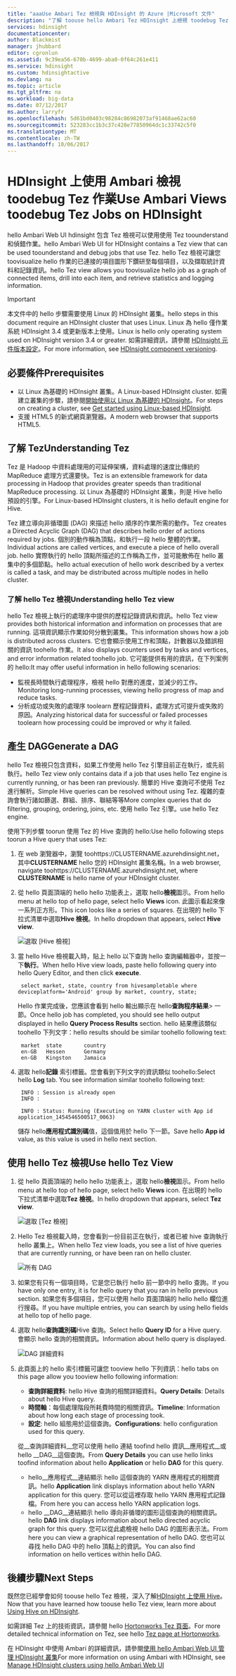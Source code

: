 ```yaml
---
title: "aaaUse Ambari Tez 檢視與 HDInsight 的 Azure |Microsoft 文件"
description: "了解 toouse hello Ambari Tez HDInsight 上檢視 toodebug Tez 作業的方式。"
services: hdinsight
documentationcenter: 
author: Blackmist
manager: jhubbard
editor: cgronlun
ms.assetid: 9c39ea56-670b-4699-aba0-0f64c261e411
ms.service: hdinsight
ms.custom: hdinsightactive
ms.devlang: na
ms.topic: article
ms.tgt_pltfrm: na
ms.workload: big-data
ms.date: 07/12/2017
ms.author: larryfr
ms.openlocfilehash: 5d61bd0403c98284c86982073af91468ae62ac60
ms.sourcegitcommit: 523283cc1b3c37c428e77850964dc1c33742c5f0
ms.translationtype: MT
ms.contentlocale: zh-TW
ms.lasthandoff: 10/06/2017
---
```

# <a name="use-ambari-views-toodebug-tez-jobs-on-hdinsight"></a><span data-ttu-id="5a72b-103">HDInsight 上使用 Ambari 檢視 toodebug Tez 作業</span><span class="sxs-lookup"><span data-stu-id="5a72b-103">Use Ambari Views toodebug Tez Jobs on HDInsight</span></span>

<span data-ttu-id="5a72b-104">hello Ambari Web UI hdinsight 包含 Tez 檢視可以使用使用 Tez toounderstand 和偵錯作業。</span><span class="sxs-lookup"><span data-stu-id="5a72b-104">hello Ambari Web UI for HDInsight contains a Tez view that can be used toounderstand and debug jobs that use Tez.</span></span> <span data-ttu-id="5a72b-105">hello Tez 檢視可讓您 toovisualize hello 作業的已連接的項目圖形下鑽研至每個項目，以及擷取統計資料和記錄資訊。</span><span class="sxs-lookup"><span data-stu-id="5a72b-105">hello Tez view allows you toovisualize hello job as a graph of connected items, drill into each item, and retrieve statistics and logging information.</span></span>

> [!IMPORTANT]
> <span data-ttu-id="5a72b-106">本文件中的 hello 步驟需要使用 Linux 的 HDInsight 叢集。</span><span class="sxs-lookup"><span data-stu-id="5a72b-106">hello steps in this document require an HDInsight cluster that uses Linux.</span></span> <span data-ttu-id="5a72b-107">Linux 為 hello 僅作業系統 HDInsight 3.4 或更新版本上使用。</span><span class="sxs-lookup"><span data-stu-id="5a72b-107">Linux is hello only operating system used on HDInsight version 3.4 or greater.</span></span> <span data-ttu-id="5a72b-108">如需詳細資訊，請參閱 [HDInsight 元件版本設定](hdinsight-component-versioning.md#hdinsight-windows-retirement)。</span><span class="sxs-lookup"><span data-stu-id="5a72b-108">For more information, see [HDInsight component versioning](hdinsight-component-versioning.md#hdinsight-windows-retirement).</span></span>

## <a name="prerequisites"></a><span data-ttu-id="5a72b-109">必要條件</span><span class="sxs-lookup"><span data-stu-id="5a72b-109">Prerequisites</span></span>

* <span data-ttu-id="5a72b-110">以 Linux 為基礎的 HDInsight 叢集。</span><span class="sxs-lookup"><span data-stu-id="5a72b-110">A Linux-based HDInsight cluster.</span></span> <span data-ttu-id="5a72b-111">如需建立叢集的步驟，請參閱[開始使用以 Linux 為基礎的 HDInsight](hdinsight-hadoop-linux-tutorial-get-started.md)。</span><span class="sxs-lookup"><span data-stu-id="5a72b-111">For steps on creating a cluster, see [Get started using Linux-based HDInsight](hdinsight-hadoop-linux-tutorial-get-started.md).</span></span>
* <span data-ttu-id="5a72b-112">支援 HTML5 的新式網頁瀏覽器。</span><span class="sxs-lookup"><span data-stu-id="5a72b-112">A modern web browser that supports HTML5.</span></span>

## <a name="understanding-tez"></a><span data-ttu-id="5a72b-113">了解 Tez</span><span class="sxs-lookup"><span data-stu-id="5a72b-113">Understanding Tez</span></span>

<span data-ttu-id="5a72b-114">Tez 是 Hadoop 中資料處理用的可延伸架構，資料處理的速度比傳統的 MapReduce 處理方式還要快。</span><span class="sxs-lookup"><span data-stu-id="5a72b-114">Tez is an extensible framework for data processing in Hadoop that provides greater speeds than traditional MapReduce processing.</span></span> <span data-ttu-id="5a72b-115">以 Linux 為基礎的 HDInsight 叢集，則是 Hive hello 預設的引擎。</span><span class="sxs-lookup"><span data-stu-id="5a72b-115">For Linux-based HDInsight clusters, it is hello default engine for Hive.</span></span>

<span data-ttu-id="5a72b-116">Tez 建立導向非循環圖 (DAG) 來描述 hello 順序的作業所需的動作。</span><span class="sxs-lookup"><span data-stu-id="5a72b-116">Tez creates a Directed Acyclic Graph (DAG) that describes hello order of actions required by jobs.</span></span> <span data-ttu-id="5a72b-117">個別的動作稱為頂點，和執行一段 hello 整體的作業。</span><span class="sxs-lookup"><span data-stu-id="5a72b-117">Individual actions are called vertices, and execute a piece of hello overall job.</span></span> <span data-ttu-id="5a72b-118">hello 實際執行的 hello 頂點所描述的工作稱為工作，並可能散佈在 hello 叢集中的多個節點。</span><span class="sxs-lookup"><span data-stu-id="5a72b-118">hello actual execution of hello work described by a vertex is called a task, and may be distributed across multiple nodes in hello cluster.</span></span>

### <a name="understanding-hello-tez-view"></a><span data-ttu-id="5a72b-119">了解 hello Tez 檢視</span><span class="sxs-lookup"><span data-stu-id="5a72b-119">Understanding hello Tez view</span></span>

<span data-ttu-id="5a72b-120">hello Tez 檢視上執行的處理序中提供的歷程記錄資訊和資訊。</span><span class="sxs-lookup"><span data-stu-id="5a72b-120">hello Tez view provides both historical information and information on processes that are running.</span></span> <span data-ttu-id="5a72b-121">這項資訊顯示作業如何分散到叢集。</span><span class="sxs-lookup"><span data-stu-id="5a72b-121">This information shows how a job is distributed across clusters.</span></span> <span data-ttu-id="5a72b-122">它也會顯示使用工作和頂點，計數器以及錯誤相關的資訊 toohello 作業。</span><span class="sxs-lookup"><span data-stu-id="5a72b-122">It also displays counters used by tasks and vertices, and error information related toohello job.</span></span> <span data-ttu-id="5a72b-123">它可能提供有用的資訊，在下列案例的 hello:</span><span class="sxs-lookup"><span data-stu-id="5a72b-123">It may offer useful information in hello following scenarios:</span></span>

* <span data-ttu-id="5a72b-124">監視長時間執行處理程序，檢視 hello 對應的進度，並減少的工作。</span><span class="sxs-lookup"><span data-stu-id="5a72b-124">Monitoring long-running processes, viewing hello progress of map and reduce tasks.</span></span>
* <span data-ttu-id="5a72b-125">分析成功或失敗的處理序 toolearn 歷程記錄資料，處理方式可提升或失敗的原因。</span><span class="sxs-lookup"><span data-stu-id="5a72b-125">Analyzing historical data for successful or failed processes toolearn how processing could be improved or why it failed.</span></span>

## <a name="generate-a-dag"></a><span data-ttu-id="5a72b-126">產生 DAG</span><span class="sxs-lookup"><span data-stu-id="5a72b-126">Generate a DAG</span></span>

<span data-ttu-id="5a72b-127">hello Tez 檢視只包含資料，如果工作使用 hello Tez 引擎目前正在執行，或先前執行。</span><span class="sxs-lookup"><span data-stu-id="5a72b-127">hello Tez view only contains data if a job that uses hello Tez engine is currently running, or has been ran previously.</span></span> <span data-ttu-id="5a72b-128">簡單的 Hive 查詢可不使用 Tez 進行解析。</span><span class="sxs-lookup"><span data-stu-id="5a72b-128">Simple Hive queries can be resolved without using Tez.</span></span> <span data-ttu-id="5a72b-129">複雜的查詢會執行諸如篩選、群組、排序、聯結等等</span><span class="sxs-lookup"><span data-stu-id="5a72b-129">More complex queries that do filtering, grouping, ordering, joins, etc.</span></span> <span data-ttu-id="5a72b-130">使用 hello Tez 引擎。</span><span class="sxs-lookup"><span data-stu-id="5a72b-130">use hello Tez engine.</span></span>

<span data-ttu-id="5a72b-131">使用下列步驟 toorun 使用 Tez 的 Hive 查詢的 hello:</span><span class="sxs-lookup"><span data-stu-id="5a72b-131">Use hello following steps toorun a Hive query that uses Tez:</span></span>

1. <span data-ttu-id="5a72b-132">在 web 瀏覽器中，瀏覽 toohttps://CLUSTERNAME.azurehdinsight.net，其中**CLUSTERNAME** hello 您的 HDInsight 叢集名稱。</span><span class="sxs-lookup"><span data-stu-id="5a72b-132">In a web browser, navigate toohttps://CLUSTERNAME.azurehdinsight.net, where **CLUSTERNAME** is hello name of your HDInsight cluster.</span></span>

2. <span data-ttu-id="5a72b-133">從 hello 頁面頂端的 hello hello 功能表上，選取 hello**檢視**圖示。</span><span class="sxs-lookup"><span data-stu-id="5a72b-133">From hello menu at hello top of hello page, select hello **Views** icon.</span></span> <span data-ttu-id="5a72b-134">此圖示看起來像一系列正方形。</span><span class="sxs-lookup"><span data-stu-id="5a72b-134">This icon looks like a series of squares.</span></span> <span data-ttu-id="5a72b-135">在出現的 hello 下拉式清單中選取**Hive 檢視**。</span><span class="sxs-lookup"><span data-stu-id="5a72b-135">In hello dropdown that appears, select **Hive view**.</span></span>

    ![選取 [Hive 檢視]](./media/hdinsight-debug-ambari-tez-view/selecthive.png)

3. <span data-ttu-id="5a72b-137">當 hello Hive 檢視載入時，貼上 hello 以下查詢 hello 查詢編輯器中，並按一下**執行**。</span><span class="sxs-lookup"><span data-stu-id="5a72b-137">When hello Hive view loads, paste hello following query into hello Query Editor, and then click **execute**.</span></span>

        select market, state, country from hivesampletable where deviceplatform='Android' group by market, country, state;

    <span data-ttu-id="5a72b-138">Hello 作業完成後，您應該會看到 hello 輸出顯示在 hello**查詢程序結果**> 一節。</span><span class="sxs-lookup"><span data-stu-id="5a72b-138">Once hello job has completed, you should see hello output displayed in hello **Query Process Results** section.</span></span> <span data-ttu-id="5a72b-139">hello 結果應該類似 toohello 下列文字：</span><span class="sxs-lookup"><span data-stu-id="5a72b-139">hello results should be similar toohello following text:</span></span>

        market  state       country
        en-GB   Hessen      Germany
        en-GB   Kingston    Jamaica

4. <span data-ttu-id="5a72b-140">選取 hello**記錄** 索引標籤。您會看到下列文字的資訊類似 toohello:</span><span class="sxs-lookup"><span data-stu-id="5a72b-140">Select hello **Log** tab. You see information similar toohello following text:</span></span>

        INFO : Session is already open
        INFO :

        INFO : Status: Running (Executing on YARN cluster with App id application_1454546500517_0063)

    <span data-ttu-id="5a72b-141">儲存 hello**應用程式識別碼**值，這個值用於 hello 下一節。</span><span class="sxs-lookup"><span data-stu-id="5a72b-141">Save hello **App id** value, as this value is used in hello next section.</span></span>

## <a name="use-hello-tez-view"></a><span data-ttu-id="5a72b-142">使用 hello Tez 檢視</span><span class="sxs-lookup"><span data-stu-id="5a72b-142">Use hello Tez View</span></span>

1. <span data-ttu-id="5a72b-143">從 hello 頁面頂端的 hello hello 功能表上，選取 hello**檢視**圖示。</span><span class="sxs-lookup"><span data-stu-id="5a72b-143">From hello menu at hello top of hello page, select hello **Views** icon.</span></span> <span data-ttu-id="5a72b-144">在出現的 hello 下拉式清單中選取**Tez 檢視**。</span><span class="sxs-lookup"><span data-stu-id="5a72b-144">In hello dropdown that appears, select **Tez view**.</span></span>

    ![選取 [Tez 檢視]](./media/hdinsight-debug-ambari-tez-view/selecttez.png)

2. <span data-ttu-id="5a72b-146">Hello Tez 檢視載入時，您會看到一份目前正在執行，或者已被 hive 查詢執行 hello 叢集上。</span><span class="sxs-lookup"><span data-stu-id="5a72b-146">When hello Tez view loads, you see a list of hive queries that are currently running, or have been ran on hello cluster.</span></span>

    ![所有 DAG](./media/hdinsight-debug-ambari-tez-view/tez-view-home.png)

3. <span data-ttu-id="5a72b-148">如果您有只有一個項目時，它是您已執行 hello 前一節中的 hello 查詢。</span><span class="sxs-lookup"><span data-stu-id="5a72b-148">If you have only one entry, it is for hello query that you ran in hello previous section.</span></span> <span data-ttu-id="5a72b-149">如果您有多個項目，您可以使用 hello 頁面頂端的 hello hello 欄位進行搜尋。</span><span class="sxs-lookup"><span data-stu-id="5a72b-149">If you have multiple entries, you can search by using hello fields at hello top of hello page.</span></span>

4. <span data-ttu-id="5a72b-150">選取 hello**查詢識別碼**Hive 查詢。</span><span class="sxs-lookup"><span data-stu-id="5a72b-150">Select hello **Query ID** for a Hive query.</span></span> <span data-ttu-id="5a72b-151">會顯示 hello 查詢的相關資訊。</span><span class="sxs-lookup"><span data-stu-id="5a72b-151">Information about hello query is displayed.</span></span>

    ![DAG 詳細資料](./media/hdinsight-debug-ambari-tez-view/query-details.png)

5. <span data-ttu-id="5a72b-153">此頁面上的 hello 索引標籤可讓您 tooview hello 下列資訊：</span><span class="sxs-lookup"><span data-stu-id="5a72b-153">hello tabs on this page allow you tooview hello following information:</span></span>

    * <span data-ttu-id="5a72b-154">**查詢詳細資料**: hello Hive 查詢的相關詳細資料。</span><span class="sxs-lookup"><span data-stu-id="5a72b-154">**Query Details**: Details about hello Hive query.</span></span>
    * <span data-ttu-id="5a72b-155">**時間軸**：每個處理階段所耗費時間的相關資訊。</span><span class="sxs-lookup"><span data-stu-id="5a72b-155">**Timeline**: Information about how long each stage of processing took.</span></span>
    * <span data-ttu-id="5a72b-156">**設定**: hello 組態用於這個查詢。</span><span class="sxs-lookup"><span data-stu-id="5a72b-156">**Configurations**: hello configuration used for this query.</span></span>

    <span data-ttu-id="5a72b-157">從__查詢詳細資料__您可以使用 hello 連結 toofind hello 資訊__應用程式__或 hello __DAG__這個查詢。</span><span class="sxs-lookup"><span data-stu-id="5a72b-157">From __Query Details__ you can use hello links toofind information about hello __Application__ or hello __DAG__ for this query.</span></span>
    
    * <span data-ttu-id="5a72b-158">hello__應用程式__連結顯示 hello 這個查詢的 YARN 應用程式的相關資訊。</span><span class="sxs-lookup"><span data-stu-id="5a72b-158">hello __Application__ link displays information about hello YARN application for this query.</span></span> <span data-ttu-id="5a72b-159">您可以從這裡存取 hello YARN 應用程式記錄檔。</span><span class="sxs-lookup"><span data-stu-id="5a72b-159">From here you can access hello YARN application logs.</span></span>
    * <span data-ttu-id="5a72b-160">hello __DAG__連結顯示 hello 導向非循環的圖形這個查詢的相關資訊。</span><span class="sxs-lookup"><span data-stu-id="5a72b-160">hello __DAG__ link displays information about hello directed acyclic graph for this query.</span></span> <span data-ttu-id="5a72b-161">您可以從此處檢視 hello DAG 的圖形表示法。</span><span class="sxs-lookup"><span data-stu-id="5a72b-161">From here you can view a graphical representation of hello DAG.</span></span> <span data-ttu-id="5a72b-162">您也可以尋找 hello DAG 中的 hello 頂點上的資訊。</span><span class="sxs-lookup"><span data-stu-id="5a72b-162">You can also find information on hello vertices within hello DAG.</span></span>

## <a name="next-steps"></a><span data-ttu-id="5a72b-163">後續步驟</span><span class="sxs-lookup"><span data-stu-id="5a72b-163">Next Steps</span></span>

<span data-ttu-id="5a72b-164">既然您已經學會如何 toouse hello Tez 檢視，深入了解[HDInsight 上使用 Hive](hdinsight-use-hive.md)。</span><span class="sxs-lookup"><span data-stu-id="5a72b-164">Now that you have learned how toouse hello Tez view, learn more about [Using Hive on HDInsight](hdinsight-use-hive.md).</span></span>

<span data-ttu-id="5a72b-165">如需詳細 Tez 上的技術資訊，請參閱 hello [Hortonworks Tez 頁面](http://hortonworks.com/hadoop/tez/)。</span><span class="sxs-lookup"><span data-stu-id="5a72b-165">For more detailed technical information on Tez, see hello [Tez page at Hortonworks](http://hortonworks.com/hadoop/tez/).</span></span>

<span data-ttu-id="5a72b-166">在 HDInsight 中使用 Ambari 的詳細資訊，請參閱[使用 hello Ambari Web UI 管理 HDInsight 叢集](hdinsight-hadoop-manage-ambari.md)</span><span class="sxs-lookup"><span data-stu-id="5a72b-166">For more information on using Ambari with HDInsight, see [Manage HDInsight clusters using hello Ambari Web UI](hdinsight-hadoop-manage-ambari.md)</span></span>
